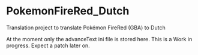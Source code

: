 # PokemonFireRed_Dutch
Translation project to translate Pokémon FireRed (GBA) to Dutch

At the moment only the advanceText ini file is stored here. This is a Work in progress. Expect a patch later on.
